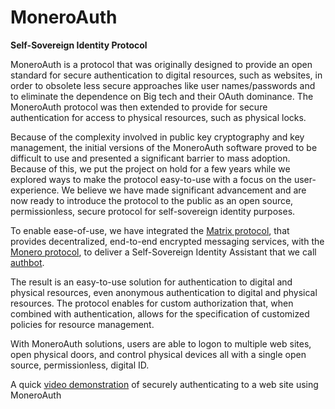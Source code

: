 # MoneroAuth
**Self-Sovereign Identity Protocol**

MoneroAuth is a protocol that was originally designed to provide an open standard for secure authentication to digital resources, such as websites, in order to obsolete less secure approaches like user names/passwords and to eliminate the dependence on Big tech and their OAuth dominance. The MoneroAuth protocol was then extended to provide for secure authentication for access to physical resources, such as physical locks.

Because of the complexity involved in public key cryptography and key management, the initial versions of the MoneroAuth software proved to be difficult to use and presented a significant barrier to mass adoption. Because of this, we put the project on hold for a few years while we explored ways to make the protocol easy-to-use with a focus on the user-experience. We believe we have made significant advancement and are now ready to introduce the protocol to the public as an open source,  permissionless, secure protocol for self-sovereign identity purposes.

To enable ease-of-use, we have integrated the [Matrix protocol](https://matrix.org/), that provides decentralized, end-to-end encrypted messaging services, with the [Monero protocol](https://www.getmonero.org/), to deliver a Self-Sovereign Identity Assistant that we call [authbot](https://github.com/MoneroAuth/authbot).

The result is an easy-to-use solution for authentication to digital and physical resources, even anonymous authentication to digital and physical resources. The protocol enables for custom authorization that, when combined with authentication, allows for the specification of customized policies for resource management.

With MoneroAuth solutions, users are able to logon to multiple web sites, open physical doors, and control physical devices all with a single open source, permissionless, digital ID.

A quick [video demonstration](https://moneroauth.org/videos/WebAuth-take2.m4v) of securely authenticating to a web site using MoneroAuth
